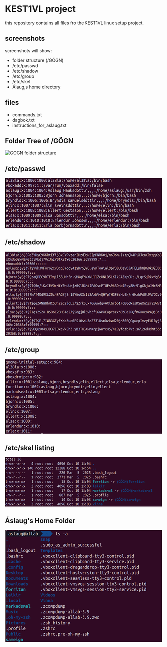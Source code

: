 # KEST1VL project

this repository contains all files fro the KEST1VL linux setup project.

## screenshots
screenshots will show:
- folder structure (/GÖGN)
- /etc/passwd
- /etc/shadow
- /etc/group
- /etc/skel
- Álaug,s home directory

## files

- commands.txt
- dagbok.txt
- instructions_for_aslaug.txt


## Folder Tree of /GÖGN
![GOGN folder structure](GÖGN.png)

## /etc/passwd
![passwd file tail](PASSWD.png)

## /etc/shadow
![shadow file tail](SHADOW.png)

## /etc/group
![group file tail](GROUP.png)

## /etc/skel listing
![skel folder contents](etc_skel.png)

## Áslaug's Home Folder
![Áslaug home](HOME_ASLAUG.png)
